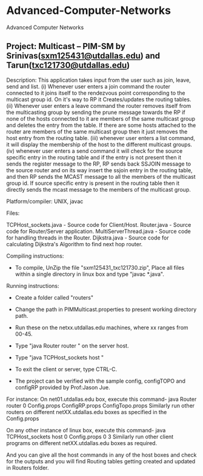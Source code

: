 Advanced-Computer-Networks
==========================

Advanced Computer Networks

Project: Multicast – PIM-SM by Srinivas(sxm125431@utdallas.edu) and Tarun(txc121730@utdallas.edu)
-------------------------------------------------------------------------------------------------
Description:  This application takes input from the user such as join, leave, send and list. 
(i) Whenever user enters a join command the router connected to it joins itself to the rendezvous point corresponding to the multicast group id. On it's way to RP it Creates/updates the routing tables. 
(ii) Whenever user enters a leave command the router removes itself from the multicasting group by sending the prune message towards the RP if none of the hosts connected to it are members of the same multicast group and deletes the entry from the table. If there are some hosts attached to the router are members of the same multicast group then it just removes the host entry from the routing table.
(iii) whenever user enters a list command, it will display the membership of the host to the different multicast groups.
(iv) whenever user enters a send command it will check for the source specific entry in the routing table and if the entry is not present then it sends the register message to the RP, RP sends back SSJOIN message to the source router and on its way insert the ssjoin entry in the routing table, and then RP sends the MCAST message to all the members of the multicast group id.
If source specific entry is present in the routing table then it directly sends the mcast message to the members of the multicast group.

Platform/compiler: UNIX, javac

Files:

TCPHost_sockets.java - Source code for Client/Host.
Router.java - Source code for Router/Server application.
MultiServerThread.java - Source code for handling threads in the Router.
Dijkstra.java - Source code for calculating Dijkstra's Algorithm to find next hop router.

Compiling instructions:

- To compile, UnZip the file "sxm125431_txc121730.zip", Place all files within a single directory in linux box and type "javac *.java".

Running instructions:
- Create a folder called "routers"  
- Change the path in PIMMulticast.properties to present working directory path.
- Run these on the netxx.utdallas.edu machines, where xx ranges from 00-45.
- Type "java Router router <routerID> <configfile> <config-rp> <config-topo>" on the server host.  
- Type "java TCPHost_sockets host <hostID> <configfile> <myrouterID> <mgroup>" 
- To exit the client or server, type CTRL-C.

- The project can be verified with the sample config, configTOPO and configRP provided by Prof:Jason Jue.

For instance:
On net01.utdallas.edu box, execute this command- 
	java Router router 0 Config.props ConfigRP.props ConfigTopo.props
Similarly run other routers on different netXX.utdallas.edu boxes as specified in the Config.props

On any other instance of linux box, execute this command- 
	java TCPHost_sockets host 0 Config.props 0 3
Similarly run other client programs on different netXX.utdallas.edu boxes as required.

And you can give all the host commands in any of the host boxes and check for the outputs and you will find Routing tables getting created and updated in Routers folder.


